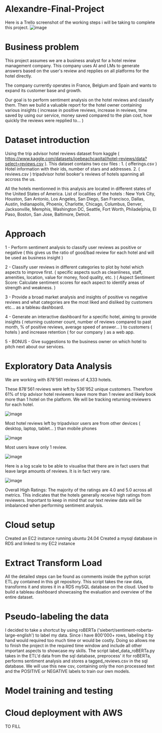 # Alexandre-Final-Project
Here is a Trello screenshot of the working steps i will be taking to complete this project.
![image](https://github.com/alxndrfly/Alexandre-Final-Project/assets/135460292/2db84cb3-481c-4ffe-b18a-7d3573c663a5)


# Business problem

This project assumes we are a business analyst for a hotel review management company.
This company uses AI and LMs to generate answers based on the user's review and repplies on all platforms for the hotel directly.

The company currently operates in France, Belgium and Spain and wants to expand its customer base and growth.

Our goal is to perform sentiment analysis on the hotel reviews and classify them. Then we build a valuable report for the hotel owner containing various insights ( increase in positive reviews, increase in reviews, time saved by using our service, money saved compared to the plan cost, how quickly the reviews were repplied to... )

# Dataset introduction

Using the trip advisor hotel reviews dataset from kaggle ( https://www.kaggle.com/datasets/joebeachcapital/hotel-reviews/data?select=reviews.csv ).
This dataset contains two csv files : 1. ( offerings.csv ) Hotel information with their ids, number of stars and addresses. 2. ( reviews.csv ) tripadvisor hotel booker's reviews of hotels spanning all accross the us.

All the hotels mentionned in this analysis are located in different states of the United States of America.
List of localities of the hotels : New York City, Houston, San Antonio, Los Angeles, San Diego, San Francisco, Dallas, Austin, Indianapolis, Phoenix, Charlotte, Chicago, Columbus, Denver, Jacksonville, Memphis, Washington DC, Seattle, Fort Worth, Philadelphia, El Paso, Boston, San Jose, Baltimore, Detroit.

# Approach

1 - Perform sentiment analysis to classify user reviews as positive or negative ( this gives us the ratio of good/bad review for each hotel and will be used as business insight )

2 - Classify user reviews in different categories to plot by hotel which aspects to improve first. ( specific aspects such as cleanliness, staff, amenities, location, value for money, food quality, etc. ) ( Aspect Sentiment Score: Calculate sentiment scores for each aspect to identify areas of strength and weakness. )

3 - Provide a broad market analysis and insights of positive vs negative reviews and what categories are the most liked and disliked by customers etc... as a tableau dashboard.

4 - Generate an interactive dashboard for a specific hotel, aiming to provide insights ( returning customer count, number of reviews compared to past month, % of positive reviews, average speed of answer... ) to customers ( hotels ) and increase retention ( for our company ) as a web app.

5 - BONUS - Give suggestions to the business owner on which hotel to pitch next about our services.

# Exploratory Data Analysis

We are working with 878'561 reviews of 4,333 hotels.

These 878'561 reviews were left by 536'952 unique customers. Therefore 61% of trip advisor hotel reviewers leave more than 1 review and likely book more than 1 hotel on the platform. We will be tracking returning reviewers for each hotel.


![image](https://github.com/alxndrfly/Alexandre-Final-Project/assets/135460292/5a425ae9-ba77-4baf-808a-99d5d365e952)

Most hotel reviews left by tripadvisor users are from other devices ( desktop, laptop, tablet... ) than mobile phones


![image](https://github.com/alxndrfly/Alexandre-Final-Project/assets/135460292/f6758c42-7850-4046-8d55-e9ba54cb6e84)

Most users leave only 1 review.

![image](https://github.com/alxndrfly/Alexandre-Final-Project/assets/135460292/34bd72d7-f216-4bf0-938a-a3b6c295e273)

Here is a log scale to be able to visualise that there are in fact users that leave large amounts of reviews. It is in fact very rare.

![image](https://github.com/alxndrfly/Alexandre-Final-Project/assets/135460292/85ed25dd-057f-412f-8b05-66a7d7a5aac3)

Overall High Ratings: The majority of the ratings are 4.0 and 5.0 across all metrics. This indicates that the hotels generally receive high ratings from reviewers.
Important to keep in mind that our text review data will be imbalanced when performing sentiment analysis.

# Cloud setup

Created an EC2 instance running ubuntu 24.04
Created a mysql database in RDS and linked to my EC2 instance

# Extract Transform Load

All the detailed steps can be found as comments inside the python script ETL.py contained in this git repository.
This script takes the raw data, transforms it and stores it in a RDS mySQL database on the cloud.
Used to build a tableau dashboard showcasing the evaluation and overview of the entire dataset.

# Pseudo-labeling the data

I decided to take a shortcut by using roBERTa ('siebert/sentiment-roberta-large-english') to label my data. 
Since i have 800'000+ rows, labeling it by hand would required too much time or would be costly.
Doing so allows me to finish the project in the required time window and include all other important aspects to showcase my skills.
The script label_data_roBERTa.py takes in the ETL'd data from the sql database, preprocess' it for roBERTa, performs sentiment analysis and stores a tagged_reviews.csv in the sql database.
We will use this new csv, containing only the non processed text and the POSITIVE or NEGATIVE labels to train our own models.

# Model training and testing



# Cloud deployment with AWS

TO FILL

# 

